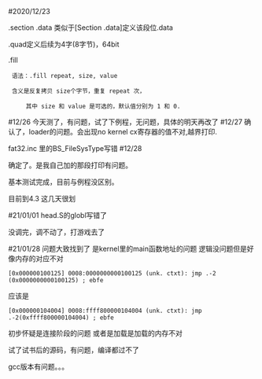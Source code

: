 #2020/12/23

.section .data
类似于[Section .data]定义该段位.data

.quad定义后续为4字(8字节)，64bit

.fill 

     语法：.fill repeat, size, value

     含义是反复拷贝 size个字节，重复 repeat 次，

         其中 size 和 value 是可选的，默认值分别为 1 和 0.

#12/26
今天测了，有问题，试了下例程，无问题，具体的明天再改了 
#12/27
确认了，loader的问题。会出现no kernel
cx寄存器的值不对,越界打印.

fat32.inc 里的BS_FileSysType写错
#12/28

确定了。是我自己加的那段打印有问题。

基本测试完成，目前与例程没区别。

目前到4.3 这几天很划

#21/01/01
head.S的globl写错了

没调完，调不动了，打游戏去了

#21/01/28
问题大致找到了 是kernel里的main函数地址的问题 逻辑没问题但是好像内存的对应不对


    [0x000000100125] 0008:0000000000100125 (unk. ctxt): jmp .-2 (0x0000000000100125) ; ebfe

应该是
    
    [0x000000104004] 0008:ffff800000104004 (unk. ctxt): jmp .-2(0xffff800000104004) ; ebfe

初步怀疑是连接阶段的问题 或者是加载是加载的内存不对


试了试书后的源码，有问题，编译都过不了

gcc版本有问题。。。